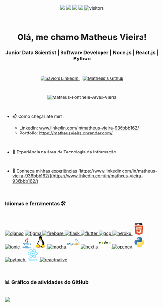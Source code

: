 <p align="center">
    <a href="https://github.com/Matheus-Fontinele-Alves-Vieria/Matheus-Fontinele-Alves-Vieria"><img src="https://img.shields.io/badge/status-updating-brightgreen.svg"></a>
    <a href="https://github.com/Matheus-Fontinele-Alves-Vieria/Matheus-Fontinele-Alves-Vieria/graphs/contributors"><img src="https://img.shields.io/github/contributors/Matheus-Fontinele-Alves-Vieria/Matheus-Fontinele-Alves-Vieria?color=blue"></a>
    <a href="https://github.com/Matheus-Fontinele-Alves-Vieria"><img src="https://img.shields.io/github/stars/Matheus-Fontinele-Alves-Vieria.svg?color=blue&logo=github"></a>
    <a href="https://github.com/Matheus-Fontinele-Alves-Vieria/Matheus-Fontinele-Alves-Vieria/network/members"><img src="https://img.shields.io/github/forks/Matheus-Fontinele-Alves-Vieria/Matheus-Fontinele-Alves-Vieria.svg?color=blue&logo=github"></a>
    <img src="https://visitor-badge.laobi.icu/badge?page_id=Matheus-Fontinele-Alves-Vieria.Matheus-Fontinele-Alves-Vieria" alt="visitors"/>
</p>

<br>

<h1 align="center">Olá, me chamo Matheus Vieira!</h1>
<h3 align="center">Junior Data Scientist | Software Developer | Node.js | React.js | Python</h3>

<br>

<p align="center">
  <a target="_blank" href="https://www.linkedin.com/in/">
    <img src="https://img.shields.io/badge/-Linkedin-6633cc?style=flat-square&logo=Linkedin&logoColor=3f72af&color=112d4e&link=https://www.linkedin.com/in/savio-lopes/" alt="Savio's LinkedIn" />
  </a> &nbsp;&nbsp;
  <a target="_blank" href="https://github.com/Matheus-Fontinele-Alves-Vieria/Matheus-Fontinele-Alves-Vieria">
    <img src="https://img.shields.io/badge/-Github-6633cc?style=flat-square&logo=github&logoColor=3f72af&color=112d4e&link=https://www.github.com/Matheus-Fontinele-Alves-Vieria/" alt="Matheus's Github" />
  </a>
</p>

<br>

<p align="center"> 
  <img src="https://github-profile-trophy.vercel.app/?username=Matheus-Fontinele-Alves-Vieria&theme=tokyonight" alt="Matheus-Fontinele-Alves-Vieria" />
</p>

<br>

- 📫 Como chegar até mim:

  - Linkedin: www.linkedin.com/in/matheus-vieira-936bbb162/
  - Portfolio: https://matheusvieira.onrender.com/
  
<br>
  
- 🎯 Experiência na área de Tecnologia da Informação

<br>  

- 📄 Conheça minhas experiências [https://www.linkedin.com/in/matheus-vieira-936bbb162/](https://www.linkedin.com/in/matheus-vieira-936bbb162/)

<br>

### Idiomas e ferramentas 🛠

<br>

<p align="left"> 
    <a href="https://www.djangoproject.com/" target="_blank" rel="noreferrer"> <img src="https://cdn.worldvectorlogo.com/logos/django.svg" alt="django" width="40" height="40"/></a> 
    <a href="https://www.figma.com/" target="_blank" rel="noreferrer"> <img src="https://www.vectorlogo.zone/logos/figma/figma-icon.svg" alt="figma" width="40" height="40"/> </a> 
    <a href="https://firebase.google.com/" target="_blank" rel="noreferrer"> <img src="https://www.vectorlogo.zone/logos/firebase/firebase-icon.svg" alt="firebase" width="40" height="40"/> </a> 
    <a href="https://flask.palletsprojects.com/" target="_blank" rel="noreferrer"> <img src="https://www.vectorlogo.zone/logos/pocoo_flask/pocoo_flask-icon.svg" alt="flask" width="40" height="40"/> </a> <a href="https://flutter.dev" target="_blank" rel="noreferrer"> <img src="https://www.vectorlogo.zone/logos/flutterio/flutterio-icon.svg" alt="flutter" width="40" height="40"/> </a> 
    <a href="https://cloud.google.com" target="_blank" rel="noreferrer"> <img src="https://www.vectorlogo.zone/logos/google_cloud/google_cloud-icon.svg" alt="gcp" width="40" height="40"/> </a> 
    <a href="https://heroku.com" target="_blank" rel="noreferrer"> <img src="https://www.vectorlogo.zone/logos/heroku/heroku-icon.svg" alt="heroku" width="40" height="40"/> </a> 
    <a href="https://www.w3.org/html/" target="_blank" rel="noreferrer"> <img src="https://raw.githubusercontent.com/devicons/devicon/master/icons/html5/html5-original-wordmark.svg" alt="html5" width="40" height="40"/> </a> 
    <a href="https://ionicframework.com" target="_blank" rel="noreferrer"> <img src="https://upload.wikimedia.org/wikipedia/commons/d/d1/Ionic_Logo.svg" alt="ionic" width="40" height="40"/> </a>       <a href="https://www.java.com" target="_blank" rel="noreferrer"> <img src="https://raw.githubusercontent.com/devicons/devicon/master/icons/java/java-original.svg" alt="java" width="40" height="40"/> </a> 
    <a href="https://www.linux.org/" target="_blank" rel="noreferrer"> <img src="https://raw.githubusercontent.com/devicons/devicon/master/icons/linux/linux-original.svg" alt="linux" width="40" height="40"/> </a> 
    <a href="https://mochajs.org" target="_blank" rel="noreferrer"> <img src="https://www.vectorlogo.zone/logos/mochajs/mochajs-icon.svg" alt="mocha" width="40" height="40"/> </a> 
    <a href="https://www.mysql.com/" target="_blank" rel="noreferrer"> <img src="https://raw.githubusercontent.com/devicons/devicon/master/icons/mysql/mysql-original-wordmark.svg" alt="mysql" width="40" height="40"/> </a> 
    <a href="https://nextjs.org/" target="_blank" rel="noreferrer"> <img src="https://cdn.worldvectorlogo.com/logos/nextjs-2.svg" alt="nextjs" width="40" height="40"/> </a> 
    <a href="https://nodejs.org" target="_blank" rel="noreferrer"> <img src="https://raw.githubusercontent.com/devicons/devicon/master/icons/nodejs/nodejs-original-wordmark.svg" alt="nodejs" width="40" height="40"/> </a> 
    <a href="https://opencv.org/" target="_blank" rel="noreferrer"> <img src="https://www.vectorlogo.zone/logos/opencv/opencv-icon.svg" alt="opencv" width="40" height="40"/> </a> <a href="https://www.python.org" target="_blank" rel="noreferrer"> <img src="https://raw.githubusercontent.com/devicons/devicon/master/icons/python/python-original.svg" alt="python" width="40" height="40"/> </a> 
    <a href="https://pytorch.org/" target="_blank" rel="noreferrer"> <img src="https://www.vectorlogo.zone/logos/pytorch/pytorch-icon.svg" alt="pytorch" width="40" height="40"/> </a> 
    <a href="https://reactjs.org/" target="_blank" rel="noreferrer"> <img src="https://raw.githubusercontent.com/devicons/devicon/master/icons/react/react-original-wordmark.svg" alt="react" width="40" height="40"/> </a> 
    <a href="https://reactnative.dev/" target="_blank" rel="noreferrer"> <img src="https://reactnative.dev/img/header_logo.svg" alt="reactnative" width="40" height="40"/> </a> 
</p>

<br>

### 📊 Gráfico de atividades do GitHub

<br>

<img src="https://github-readme-activity-graph.vercel.app/graph?Matheus-Fontinele-Alves-Vieira=ashutosh00710&bg_color=fffff0&color=708090&line=24292e&point=24292e&area=true&hide_border=true" />
